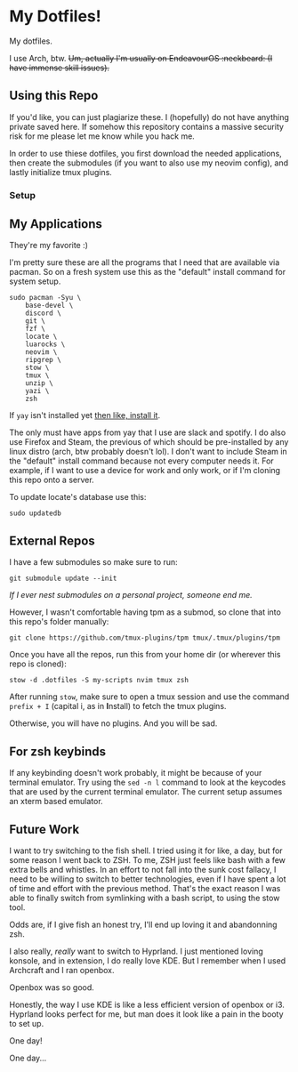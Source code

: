# My Dotfiles! 
My dotfiles.

I use Arch, btw. ~~Um, actually I'm usually on EndeavourOS :neckbeard: (I have immense skill issues).~~

## Using this Repo
If you'd like, you can just plagiarize these.
I (hopefully) do not have anything private saved here.
If somehow this repository contains a massive security risk for me please let me know while you hack me.

In order to use thiese dotfiles, you first download the needed applications, then create the submodules (if you want to also use my neovim config), and lastly initialize tmux plugins.

### Setup
## My Applications
They're my favorite :)

I'm pretty sure these are all the programs that I need that are available via pacman. 
So on a fresh system use this as the "default" install command for system setup.
```
sudo pacman -Syu \
	base-devel \
    discord \
    git \
    fzf \
    locate \
    luarocks \
    neovim \
    ripgrep \
    stow \
    tmux \
    unzip \
    yazi \
    zsh
```

If `yay` isn't installed yet [then like, install it](https://www.howtogeek.com/how-to-install-and-use-yay-on-arch-linux/#building-yay-on-arch-linux).

The only must have apps from yay that I use are slack and spotify.
I do also use Firefox and Steam, the previous of which should be pre-installed by any linux distro (arch, btw probably doesn't lol).
I don't want to include Steam in the "default" install command because not every computer needs it.
For example, if I want to use a device for work and only work, or if I'm cloning this repo onto a server.

To update locate's database use this:
```
sudo updatedb
```

## External Repos
I have a few submodules so make sure to run:
```
git submodule update --init
```
*If I ever nest submodules on a personal project, someone end me.*

However, I wasn't comfortable having tpm as a submod, so clone that into this repo's folder manually:
```
git clone https://github.com/tmux-plugins/tpm tmux/.tmux/plugins/tpm
```

Once you have all the repos, run this from your home dir (or wherever this repo is cloned):
```
stow -d .dotfiles -S my-scripts nvim tmux zsh
```

After running `stow`, make sure to open a tmux session and use the command `prefix + I` (capital i, as in **I**nstall) to fetch the tmux plugins.

Otherwise, you will have no plugins. And you will be sad.

## For zsh keybinds
If any keybinding doesn't work probably, it might be because of your terminal emulator. 
Try using the `sed -n l` command to look at the keycodes that are used by the current terminal emulator.
The current setup assumes an xterm based emulator.

## Future Work
I want to try switching to the fish shell.
I tried using it for like, a day, but for some reason I went back to ZSH.
To me, ZSH just feels like bash with a few extra bells and whistles.
In an effort to not fall into the sunk cost fallacy, I need to be willing to switch to better technologies, even if I have spent a lot of time and effort with the previous method.
That's the exact reason I was able to finally switch from symlinking with a bash script, to using the stow tool.

Odds are, if I give fish an honest try, I'll end up loving it and abandonning zsh.

I also really, *really* want to switch to Hyprland.
I just mentioned loving konsole, and in extension, I do really love KDE.
But I remember when I used Archcraft and I ran openbox.

Openbox was so good.

Honestly, the way I use KDE is like a less efficient version of openbox or i3.
Hyprland looks perfect for me, but man does it look like a pain in the booty to set up.

One day!

One day...
